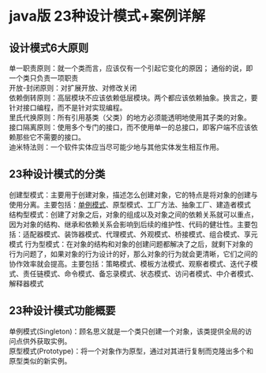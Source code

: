 # java版 23种设计模式+案例详解

## 设计模式6大原则
单一职责原则：就一个类而言，应该仅有一个引起它变化的原因； 通俗的说，即一个类只负责一项职责  
开放-封闭原则：对扩展开放、对修改关闭  
依赖倒转原则：高层模块不应该依赖低层模块。两个都应该依赖抽象。换言之，要针对接口编程，而不是针对实现编程。  
里氏代换原则：所有引用基类（父类）的地方必须能透明地使用其子类的对象。  
接口隔离原则：使用多个专门的接口，而不使用单一的总接口，即客户端不应该依赖那些它不需要的接口。  
迪米特法则：一个软件实体应当尽可能少地与其他实体发生相互作用。  

## 23种设计模式的分类
创建型模式：主要用于创建对象，描述怎么创建对象，它的特点是将对象的创建与使用分离。主要包括：<a href="https://github.com/lvCmx/GoF23/blob/master/src/com/sxl/GoF/singleton/%E5%8D%95%E4%BE%8B%E6%A8%A1%E5%BC%8F.md">单例模式</a>、原型模式、工厂方法、抽象工厂、建造者模式
结构型模式：创建了对象之后，对象的组成以及对象之间的依赖关系就可以重点，因为对象的结构、继承和依赖关系会影响到后续的维护性、代码的健壮性。主要包括：适配器模式、装饰器模式、代理模式、外观模式、桥接模式、组合模式、享元模式
行为型模式：在对象的结构和对象的创建问题都解决了之后，就剩下对象的行为问题了，如果对象的行为设计的好，那么对象的行为就会更清晰，它们之间的协作效率就会提高。主要包括：策略模式、模板方法模式、观察者模式、迭代子模式、责任链模式、命令模式、备忘录模式、状态模式、访问者模式、中介者模式、解释器模式

## 23种设计模式功能概要
单例模式(Singleton)：顾名思义就是一个类只创建一个对象，该类提供全局的访问点供外获取实例。  
原型模式(Prototype)：将一个对象作为原型，通过对其进行复制而克隆出多个和原型类似的新实例。
